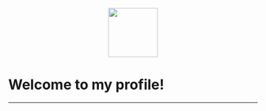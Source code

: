 <p align="center">
  <img width="100" height="100" src="https://cdn.discordapp.com/attachments/992106318200582214/993027615856275506/tumblr_3f4815d42f2b66b895ec291cc3713c50_18339139_250.gif">
  <h1>Welcome to my profile!</h1>
</p>


----
